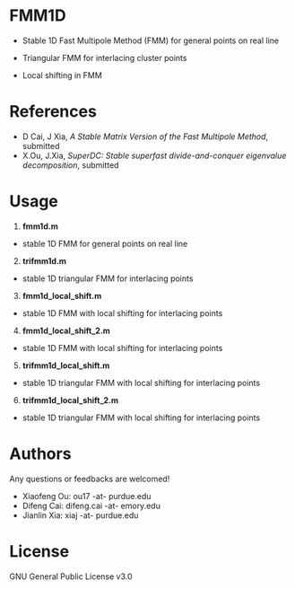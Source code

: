 # FMM1D
- Stable 1D Fast Multipole Method (FMM) for general points on real line 

- Triangular FMM for interlacing cluster points

- Local shifting in FMM

# References
- D Cai, J Xia, *A Stable Matrix Version of the Fast Multipole Method*, submitted
- X.Ou, J.Xia, *SuperDC: Stable superfast divide-and-conquer eigenvalue decomposition*, submitted

# Usage

1. **fmm1d.m**
* stable 1D FMM for general points on real line 

2. **trifmm1d.m** 
* stable 1D triangular FMM  for interlacing points 

3. **fmm1d_local_shift.m**
* stable 1D FMM with local shifting for interlacing points 

4. **fmm1d_local_shift_2.m**
* stable 1D FMM with local shifting for interlacing points 

5. **trifmm1d_local_shift.m**
* stable 1D triangular FMM with local shifting for interlacing points 

6. **trifmm1d_local_shift_2.m**
* stable 1D triangular FMM with local shifting for interlacing points 

# Authors
Any questions or feedbacks are welcomed!

- Xiaofeng Ou: ou17  -at-  purdue.edu
- Difeng Cai: difeng.cai  -at-  emory.edu
- Jianlin Xia: xiaj  -at-  purdue.edu


# License
GNU General Public License v3.0
